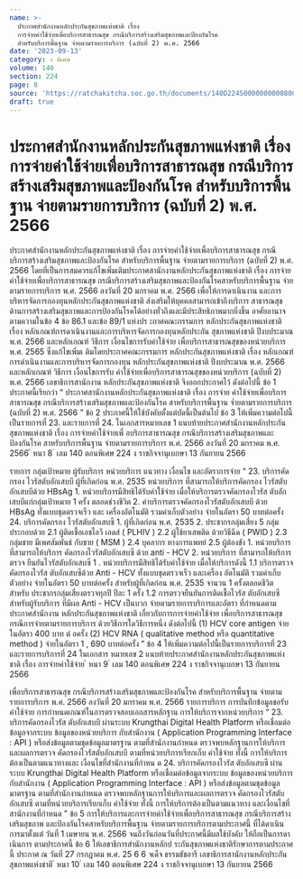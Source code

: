 ```yaml
---
name: >-
  ประกาศสำนักงานหลักประกันสุขภาพแห่งชาติ เรื่อง 
  การจ่ายค่าใช้จ่ายเพื่อบริการสาธารณสุข กรณีบริการสร้างเสริมสุขภาพและป้องกันโรค
  สำหรับบริการพื้นฐาน จ่ายตามรายการบริการ (ฉบับที่ 2) พ.ศ. 2566
date: '2023-09-13'
category: ง พิเศษ
volume: 140
section: 224
page: 8
source: 'https://ratchakitcha.soc.go.th/documents/140D224S0000000000800.pdf'
draft: true
---
```


# ประกาศสำนักงานหลักประกันสุขภาพแห่งชาติ เรื่อง  การจ่ายค่าใช้จ่ายเพื่อบริการสาธารณสุข กรณีบริการสร้างเสริมสุขภาพและป้องกันโรค สำหรับบริการพื้นฐาน จ่ายตามรายการบริการ (ฉบับที่ 2) พ.ศ. 2566

ประกาศสำนักงานหลักประกันสุขภาพแห่งชาติ เรื่อง การจ่ายค่าใช้จ่ายเพื่อบริการสาธารณสุข กรณีบริการสร้างเสริมสุขภาพและป้องกันโรค สำหรับบริการพื้นฐาน จ่ายตามรายการบริการ (ฉบับที่ 2) พ.ศ. 2566 โดยที่เป็นการสมควรแก้ไขเพิ่มเติมประกาศสานักงานหลักประกันสุขภาพแห่งชาติ เรื่อง การจ่าย ค่าใช้จ่ายเพื่อบริการสาธารณสุข กรณีบริการสร้างเสริมสุขภาพและป้องกันโรคสาหรับบริการพื้นฐาน จ่ายตามรายการบริการ พ.ศ. 2566 ลงวันที่ 20 มกราคม พ.ศ. 2566 เพื่อให้การดาเนินงาน และการบริหารจัดการกองทุนหลักประกันสุขภาพแห่งชาติ ส่งเสริมให้บุคคลสามารถเข้าถึงบริการ สาธารณสุขด้านการสร้างเสริมสุขภาพและการป้องกันโรคได้อย่างทั่วถึงและมีประสิทธิภาพมากยิ่งขึ้น อาศัยอานาจตามความในข้อ 4 ข้อ 86.1 และข้อ 89/1 แห่งปร ะกาศคณะกรรมการ หลักประกันสุขภาพแห่งชาติ เรื่อง หลักเกณฑ์การดาเนินงานและการบริหารจัดการกองทุนหลักประกัน สุขภาพแห่งชาติ ปีงบประมาณ พ.ศ. 2566 และหลักเกณฑ์ วิธีการ เงื่อนไขการรับค่าใช้จ่าย เพื่อบริการสาธารณสุขของหน่วยบริการ พ.ศ. 2565 ซึ่งแก้ไขเพิ่มเ ติมโดยประกาศคณะกรรมการ หลักประกันสุขภาพแห่งชาติ เรื่อง หลักเกณฑ์การดำเนินงานและการบริหารจัดการกองทุน หลักประกันสุขภาพแห่งชาติ ปีงบประมาณ พ.ศ. 2566 และหลักเกณฑ์ วิธีการ เงื่อนไขการรับ ค่าใช้จ่ายเพื่อบริการสาธารณสุขของหน่วยบริการ (ฉบับที่ 2) พ.ศ. 2566 เลขาธิการสานักงาน หลักประกันสุขภาพแห่งชาติ จึงออกประกาศไว้ ดังต่อไปนี้ ข้อ 1 ประกาศนี้เรียกว่า “ ประกาศสานักงานหลักประกันสุขภาพแห่งชาติ เรื่อง การจ่าย ค่าใช้จ่ายเพื่อบริการสาธารณสุข กรณีบริการสร้างเสริมสุขภาพและป้องกันโรค สาหรับบริการพื้นฐาน จ่ำยตามรายการบริการ (ฉบับที่ 2) พ.ศ. 2566 ” ข้อ 2 ประกาศนี้ให้ใช้บังคับตั้งแต่บัดนี้เป็นต้นไป ข้อ 3 ให้เพิ่มความต่อไปนี้เป็นรายการที่ 23. และรายการที่ 24. ในเอกสารหมายเลข 1 แนบท้ายประกาศสำนักงานหลักประกันสุขภาพแห่งชาติ เรื่อง การจ่ายค่าใช้จ่ายเพื่ อบริการสาธารณสุข กรณีบริการสร้างเสริมสุขภาพและป้องกันโรค สาหรับบริการพื้นฐาน จ่ายตามรายการบริการ พ.ศ. 2566 ลงวันที่ 20 มกราคม พ.ศ. 2566 ้ หนา 8 ่ เลม 140 ตอนพิเศษ 224 ง ราชกิจจานุเบกษา 13 กันยายน 2566

รายการ กลุ่มเป้าหมาย ผู้รับบริการ หน่วยบริการ แนวทาง เงื่อนไข และอัตราการจ่าย “ 23. บริการคัดกรอง ไวรัสตับอักเสบบี ผู้ที่เกิดก่อน พ.ศ. 2535 หน่วยบริการ ที่สามารถให้บริการคัดกรอง ไวรัสตับอักเสบบีด้วย HBsAg 1. หน่วยบริการมีสิทธิได้รับค่าใช้จ่าย เมื่อให้บริการตรวจคัดกรองไวรัส ตับอักเสบบีแก่กลุ่มเป้าหมาย 1 ครั้ง ตลอดช่วงชีวิต 2. ค่าบริการตรวจคัดกรองไวรัสตับอักเสบบี ด้วย HBsAg ทั้งแบบชุดตรวจเร็ว และ เครื่องอัตโนมัติ รวมค่าเก็บตัวอย่าง จ่ายในอัตรา 50 บาทต่อครั้ง 24. บริการคัดกรอง ไวรัสตับอักเสบซี 1. ผู้ที่เกิดก่อน พ.ศ. 2535 2. ประชากรกลุ่มเสี่ยง 5 กลุ่มประกอบด้วย 2.1 ผู้ติดเชื้อเอชไอวี เอดส์ ( PLHIV ) 2.2 ผู้ใช้ยาเสพติด ด้วยวิธีฉีด ( PWID ) 2.3 กลุ่มชาย มีเพศสัมพันธ์ กับชาย ( MSM ) 2.4 บุคลากร ทางการแพทย์ 2.5 ผู้ต้องขัง 1. หน่วยบริการ ที่สามารถให้บริการ คัดกรองไวรัสตับอักเสบซี ด้วย anti - HCV 2. หน่วยบริการ ที่สามารถให้บริการตรวจ ยืนยันไวรัสตับอักเสบซี 1 . หน่วยบริการมีสิทธิได้รับค่าใช้จ่าย เมื่อให้บริการดังนี้ 1.1 บริการตรวจคัดกรองไวรัส ตับอักเสบซีด้วย Anti - HCV ทั้งแบบชุดตรวจเร็ว และเครื่อง อัตโนมัติ รวมค่าเก็บตัวอย่าง จ่ายในอัตรา 50 บาทต่อครั้ง สำหรับผู้ที่เกิดก่อน พ.ศ. 2535 จานวน 1 ครั้งตลอดชีวิต สำหรับ ประชากรกลุ่มเสี่ยงตรวจทุกปี ปีละ 1 ครั้ง 1.2 การตรวจยืนยันการติดเชื้อไวรัส ตับอักเสบซี สำหรับผู้รับบริการ ที่มีผล Anti - HCV เป็นบวก จ่ายตามรายการบริการและอัตรา ที่กำหนดตามประกาศสำนักงาน หลักประกันสุขภาพแห่งชาติ เกี่ยวกับการการจ่ายค่าใช้จ่าย เพื่อบริการสาธารณสุข กรณีการจ่ายตามรายการบริการ ด้วยวิธีการใดวิธีการหนึ่ง ดังต่อไปนี้ (1) HCV core antigen จ่ายในอัตรา 400 บาท ต่ อครั้ง (2) HCV RNA ( qualitative method หรือ quantitative method ) จ่ายในอัตรา 1 , 690 บาทต่อครั้ง ” ข้อ 4 ให้เพิ่มความต่อไปนี้เป็นรายการบริการที่ 23 และรายการบริการที่ 24 ในเอกสาร หมายเลข 2 แนบท้ายประกาศสำนักงานหลักประกันสุขภาพแห่งชาติ เรื่อง การจ่ายค่าใช้จ่าย ้ หนา 9 ่ เลม 140 ตอนพิเศษ 224 ง ราชกิจจานุเบกษา 13 กันยายน 2566

เพื่อบริการสาธารณสุข กรณีบริการสร้างเสริมสุขภาพและป้องกันโรค สำหรับบริการพื้นฐาน จ่ายตามรายการบริการ พ.ศ. 2566 ลงวันที่ 20 มกราคม พ.ศ. 2566 รายการบริการ การบันทึกข้อมูลขอรับค่าใช้จ่าย การกำหนดเกณฑ์ในการตรวจสอบเอกสารหลักฐาน การให้บริการจากหน่วยบริการ “ 23. บริการคัดกรองไวรัส ตับอักเสบบี ผ่านระบบ Krungthai Digital Health Platform หรือเชื่อมต่อข้อมูลจากระบบ ข้อมูลของหน่วยบริการ กับสำนักงาน ( Application Programming Interface : API ) หรือส่งข้อมูลตามชุดข้อมูลมาตรฐาน ตามที่สำนักงานกำหนด ตรวจพบหลักฐานการให้บริการและผลการตรวจ คัดกรองไวรัสตับอักเสบบี ตามที่หน่วยบริการเรียกเก็บ ค่าใช้จ่าย ทั้งนี้ การให้บริการต้องเป็นตามแนวทางและ เงื่อนไขที่สำนักงานที่กำหน ด 24. บริการคัดกรองไวรัส ตับอักเสบซี ผ่านระบบ Krungthai Digital Health Platform หรือเชื่อมต่อข้อมูลจากระบบ ข้อมูลของหน่วยบริการ กับสำนักงาน ( Application Programming Interface : API ) หรือส่งข้อมูลตามชุดข้อมูลมาตรฐาน ตามที่สำนักงานกำหนด ตรวจพบหลักฐานการให้บริการและผลการตรวจ คัดกรองไวรัสตับอักเสบซี ตามที่หน่วยบริการเรียกเก็บ ค่าใช้จ่าย ทั้งนี้ การให้บริการต้องเป็นตามแนวทาง และเงื่อนไขที่สานักงานที่กำหนด ” ข้อ 5 การให้บริการและการจ่ายค่าใช้จ่ายเพื่อบริการสาธารณสุข กรณีบริการสร้างเสริมสุขภาพ และป้องกันโรคสาหรับบริการพื้นฐาน จ่ายตามรายการบริการตามประกาศนี้ ที่ได้ดาเนินการมาตั้งแต่ วันที่ 1 เมษายน พ.ศ. 2566 จนถึงวันก่อนวันที่ประกาศนี้มีผลใช้บังคับ ให้ถือเป็นการดาเนินการ ตามประกาศนี้ ข้อ 6 ให้เลขาธิการสำนักงานหลักป ระกันสุขภาพแห่งชาติรักษาการตามประกาศนี้ ประกาศ ณ วันที่ 27 กรกฎาคม พ.ศ. 25 6 6 จเด็จ ธรรมธัชอารี เลขาธิการสานักงานหลักประกันสุขภาพแห่งชาติ ้ หนา 10 ่ เลม 140 ตอนพิเศษ 224 ง ราชกิจจานุเบกษา 13 กันยายน 2566
